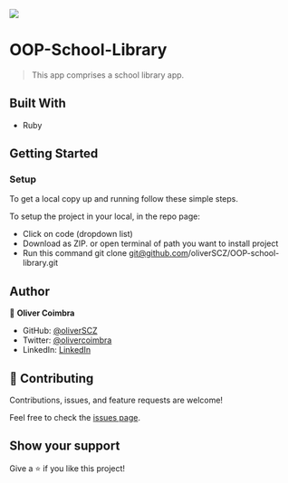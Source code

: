 ![](https://img.shields.io/badge/Microverse-blueviolet)

# OOP-School-Library

> This app comprises a school library app.


## Built With

- Ruby

## Getting Started

### Setup

To get a local copy up and running follow these simple steps.

To setup the project in your local, in the repo page: 
- Click on code (dropdown list) 
- Download as ZIP. or open terminal of path you want to install project 
- Run this command
git clone git@github.com/oliverSCZ/OOP-school-library.git

## Author

👤 **Oliver Coimbra**

- GitHub: [@oliverSCZ](https://github.com/oliverSCZ)
- Twitter: [@olivercoimbra](https://twitter.com/olivercoimbra)
- LinkedIn: [LinkedIn](https://www.linkedin.com/in/olivercoimbra)

## 🤝 Contributing

Contributions, issues, and feature requests are welcome!

Feel free to check the [issues page](../../issues/).

## Show your support

Give a ⭐️ if you like this project!
